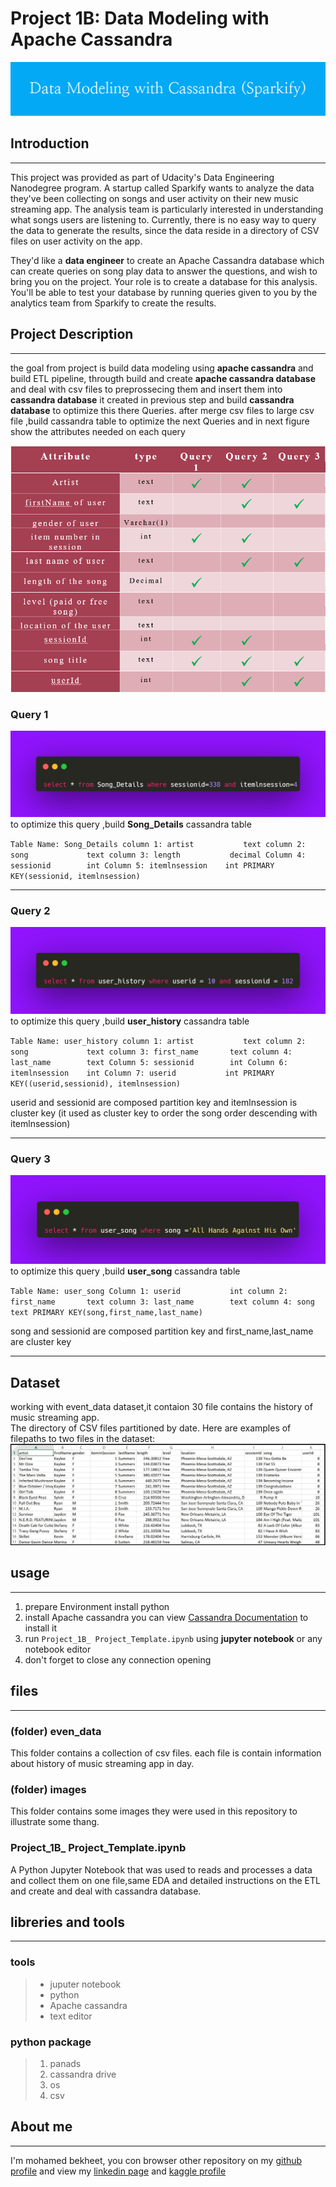# Project 1B: Data Modeling with Apache Cassandra 
![](images/Data_Modeling_with_Cassandra_(Sparkify).png)

## Introduction
---
This project was provided as part of Udacity's Data Engineering Nanodegree program.
A startup called Sparkify wants to analyze the data they've been collecting on songs and user activity on their new music streaming app. The analysis team is particularly interested in understanding what songs users are listening to. Currently, there is no easy way to query the data to generate the results, since the data reside in a directory of CSV files on user activity on the app.

They'd like a __data engineer__ to create an Apache Cassandra database which can create queries on song play data to answer the questions, and wish to bring you on the project. Your role is to create a database for this analysis. You'll be able to test your database by running queries given to you by the analytics team from Sparkify to create the results.

## Project Description
---
the goal from project is build data modeling using **apache cassandra** and build ETL pipeline, througth build and create **apache cassandra database** and deal with csv files to preprossecing them and insert them into **cassandra database** it created in previous step and build **cassandra database** to optimize this there Queries.
after merge csv files to large csv file ,build cassandra table to optimize the next Queries and in next figure show the attributes needed on each query

![](images/Capture.PNG)

### Query 1
![](images/carbon.png)
to optimize this query ,build **Song_Details** cassandra table

`Table Name: Song_Details
column 1: artist           text
column 2: song             text
column 3: length           decimal
Column 4: sessionid        int
Column 5: itemlnsession    int
PRIMARY KEY(sessionid, itemlnsession)`

---

### Query 2
![](images/carbon2.png)
to optimize this query ,build **user_history** cassandra table

 `Table Name: user_history
column 1: artist           text
column 2: song             text
column 3: first_name       text
column 4: last_name        text
Column 5: sessionid        int
Column 6: itemlnsession    int
Column 7: userid           int
PRIMARY KEY((userid,sessionid), itemlnsession)`

userid and sessionid are composed partition key and itemlnsession is cluster key (it used as cluster key to order the song order descending with itemlnsession)

---
### Query 3
![](images/carbon3.png)
to optimize this query ,build **user_song** cassandra table

 `Table Name: user_song
Column 1: userid           int
column 2: first_name       text
column 3: last_name        text
column 4: song             text
PRIMARY KEY(song,first_name,last_name)`

song and sessionid are composed partition key and first_name,last_name are cluster key

---
## Dataset 
 working with event_data dataset,it contaion 30 file contains the history of music streaming app.  
  The directory of CSV files partitioned by date. Here are examples of filepaths to two files in the dataset: 
  ![](images/image_event_datafile_new.jpg)

## usage 

---
1. prepare Environment  install python 
2. install Apache cassandra you can view  [Cassandra Documentation](https://cassandra.apache.org/doc/latest/cassandra/getting_started/installing.html) to install it 
3. run ``Project_1B_ Project_Template.ipynb``  using  **jupyter notebook** or any notebook editor 
4. don't forget to close any connection opening 

## files
---
### (folder) even_data
This folder contains a collection of csv files. each file is contain information about history of music streaming app in day.

### (folder) images
This folder contains some images they were used in this repository to illustrate some thang.


### Project_1B_ Project_Template.ipynb
A Python Jupyter Notebook that was used to reads and processes a data and collect them on one file,same EDA and detailed instructions on the ETL and create and deal with cassandra database.


## libreries and tools 
---
### tools

>* juputer notebook 
>* python 
>* Apache cassandra
>* text editor

### python package
>1. panads
>2. cassandra drive
>3. os
>4. csv 


## About me
---
I'm mohamed bekheet, you con browser other repository on my [github profile](https://github.com/mohamedbakhet) and view my [linkedin page](https://www.linkedin.com/in/mohamedbekheet-/) and [kaggle profile](https://www.kaggle.com/mohamedbakhet)